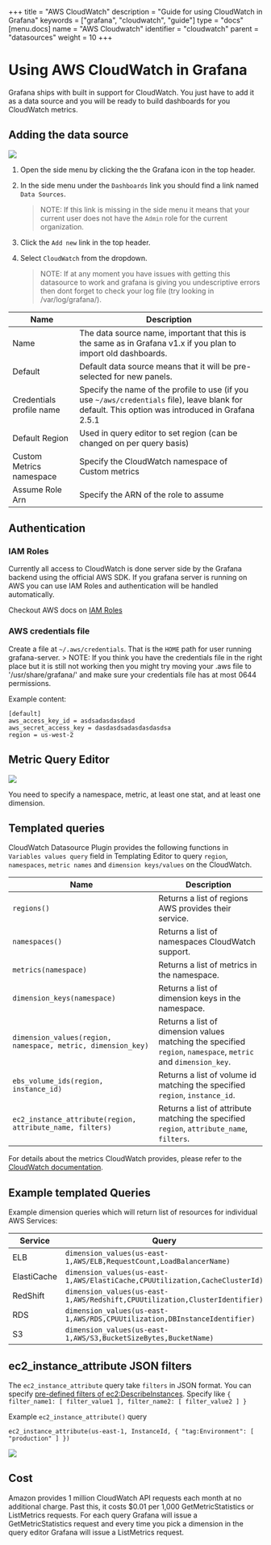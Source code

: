 +++
title = "AWS CloudWatch"
description = "Guide for using CloudWatch in Grafana"
keywords = ["grafana", "cloudwatch", "guide"]
type = "docs"
[menu.docs]
name = "AWS Cloudwatch"
identifier = "cloudwatch"
parent = "datasources"
weight = 10
+++

# Using AWS CloudWatch in Grafana

Grafana ships with built in support for CloudWatch. You just have to add it as a data source and you will
be ready to build dashboards for you CloudWatch metrics.

## Adding the data source
![](img/docs/cloudwatch/cloudwatch_add.png)

1. Open the side menu by clicking the the Grafana icon in the top header.
2. In the side menu under the `Dashboards` link you should find a link named `Data Sources`.

    > NOTE: If this link is missing in the side menu it means that your current user does not have the `Admin` role for the current organization.

3. Click the `Add new` link in the top header.
4. Select `CloudWatch` from the dropdown.
    > NOTE: If at any moment you have issues with getting this datasource to work and grafana is giving you undescriptive errors then dont forget to check your log file (try looking in /var/log/grafana/).

Name | Description
------------ | -------------
Name | The data source name, important that this is the same as in Grafana v1.x if you plan to import old dashboards.
Default | Default data source means that it will be pre-selected for new panels.
Credentials profile name | Specify the name of the profile to use (if you use `~/aws/credentials` file), leave blank for default. This option was introduced in Grafana 2.5.1
Default Region | Used in query editor to set region (can be changed on per query basis)
Custom Metrics namespace | Specify the CloudWatch namespace of Custom metrics
Assume Role Arn | Specify the ARN of the role to assume

## Authentication

### IAM Roles

Currently all access to CloudWatch is done server side by the Grafana backend using the official AWS SDK. If you grafana
server is running on AWS you can use IAM Roles and authentication will be handled automatically.

Checkout AWS docs on [IAM Roles](http://docs.aws.amazon.com/AWSEC2/latest/UserGuide/iam-roles-for-amazon-ec2.html)

### AWS credentials file

Create a file at `~/.aws/credentials`. That is the `HOME` path for user running grafana-server.
    > NOTE: If you think you have the credentials file in the right place but it is still not working then you might try moving your .aws file to '/usr/share/grafana/' and make sure your credentials file has at most 0644 permissions.

Example content:

    [default]
    aws_access_key_id = asdsadasdasdasd
    aws_secret_access_key = dasdasdsadasdasdasdsa
    region = us-west-2


## Metric Query Editor

![](img/docs/cloudwatch/query_editor.png)

You need to specify a namespace, metric, at least one stat, and at least one dimension.

## Templated queries
CloudWatch Datasource Plugin provides the following functions in `Variables values query` field in Templating Editor to query `region`, `namespaces`, `metric names` and `dimension keys/values` on the CloudWatch.

Name | Description
------- | --------
`regions()` | Returns a list of regions AWS provides their service.
`namespaces()` | Returns a list of namespaces CloudWatch support.
`metrics(namespace)` | Returns a list of metrics in the namespace.
`dimension_keys(namespace)` | Returns a list of dimension keys in the namespace.
`dimension_values(region, namespace, metric, dimension_key)` | Returns a list of dimension values matching the specified `region`, `namespace`, `metric` and `dimension_key`.
`ebs_volume_ids(region, instance_id)` | Returns a list of volume id matching the specified `region`, `instance_id`.
`ec2_instance_attribute(region, attribute_name, filters)` | Returns a list of attribute matching the specified `region`, `attribute_name`, `filters`.

For details about the metrics CloudWatch provides, please refer to the [CloudWatch documentation](https://docs.aws.amazon.com/AmazonCloudWatch/latest/DeveloperGuide/CW_Support_For_AWS.html).

## Example templated Queries

Example dimension queries which will return list of resources for individual AWS Services:

Service | Query
------- | -----
ELB | `dimension_values(us-east-1,AWS/ELB,RequestCount,LoadBalancerName)`
ElastiCache | `dimension_values(us-east-1,AWS/ElastiCache,CPUUtilization,CacheClusterId)`
RedShift | `dimension_values(us-east-1,AWS/Redshift,CPUUtilization,ClusterIdentifier)`
RDS | `dimension_values(us-east-1,AWS/RDS,CPUUtilization,DBInstanceIdentifier)`
S3 | `dimension_values(us-east-1,AWS/S3,BucketSizeBytes,BucketName)`

## ec2_instance_attribute JSON filters

The `ec2_instance_attribute` query take `filters` in JSON format.
You can specify [pre-defined filters of ec2:DescribeInstances](http://docs.aws.amazon.com/AWSEC2/latest/APIReference/API_DescribeInstances.html).
Specify like `{ filter_name1: [ filter_value1 ], filter_name2: [ filter_value2 ] }`

Example `ec2_instance_attribute()` query

    ec2_instance_attribute(us-east-1, InstanceId, { "tag:Environment": [ "production" ] })

![](img/docs/v2/cloudwatch_templating.png)

## Cost

Amazon provides 1 million CloudWatch API requests each month at no additional charge. Past this,
it costs $0.01 per 1,000 GetMetricStatistics or ListMetrics requests. For each query Grafana will
issue a GetMetricStatistics request and every time you pick a dimension in the query editor
Grafana will issue a ListMetrics request.


